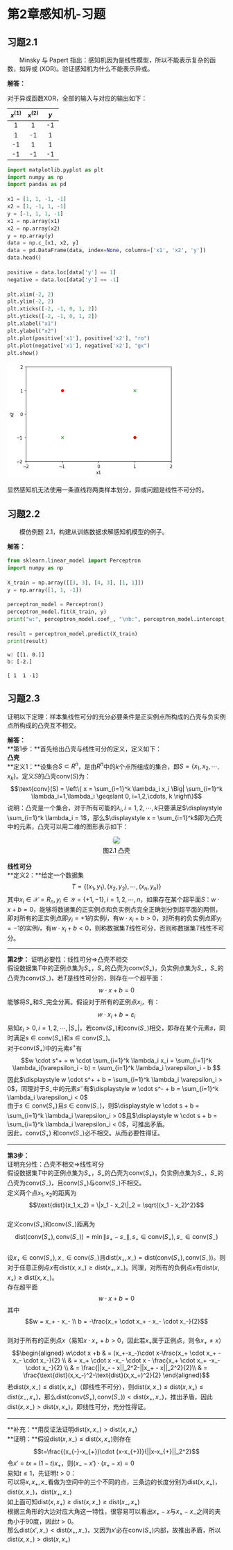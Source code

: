 # 第2章感知机-习题

## 习题2.1
&emsp;&emsp;Minsky 与 Papert 指出：感知机因为是线性模型，所以不能表示复杂的函数，如异或 (XOR)。验证感知机为什么不能表示异或。

**解答：**  

对于异或函数XOR，全部的输入与对应的输出如下：  

$x^{(1)}$ | $x^{(2)}$ | $y$  
:---: | :---: | :---:   
&nbsp;1&nbsp; | &nbsp;1&nbsp; |&nbsp;-1&nbsp;  
&nbsp;1&nbsp; | &nbsp;-1&nbsp; | &nbsp;1&nbsp;  
&nbsp;-1&nbsp; | &nbsp;1&nbsp; | &nbsp;1&nbsp;  
&nbsp;-1&nbsp; | &nbsp;-1&nbsp; | &nbsp;-1&nbsp;  


```python
import matplotlib.pyplot as plt
import numpy as np
import pandas as pd

x1 = [1, 1, -1, -1]
x2 = [1, -1, 1, -1]
y = [-1, 1, 1, -1]
x1 = np.array(x1)
x2 = np.array(x2)
y = np.array(y)
data = np.c_[x1, x2, y]
data = pd.DataFrame(data, index=None, columns=['x1', 'x2', 'y'])
data.head()

positive = data.loc[data['y'] == 1]
negative = data.loc[data['y'] == -1]

plt.xlim(-2, 2)
plt.ylim(-2, 2)
plt.xticks([-2, -1, 0, 1, 2])
plt.yticks([-2, -1, 0, 1, 2])
plt.xlabel("x1")
plt.ylabel("x2")
plt.plot(positive['x1'], positive['x2'], "ro")
plt.plot(negative['x1'], negative['x2'], "gx")
plt.show()
```


![png](output_2_0.png)


显然感知机无法使用一条直线将两类样本划分，异或问题是线性不可分的。

## 习题2.2

&emsp;&emsp;模仿例题 2.1，构建从训练数据求解感知机模型的例子。

**解答：**


```python
from sklearn.linear_model import Perceptron
import numpy as np

X_train = np.array([[3, 3], [4, 3], [1, 1]])
y = np.array([1, 1, -1])

perceptron_model = Perceptron()
perceptron_model.fit(X_train, y)
print("w:", perceptron_model.coef_, "\nb:", perceptron_model.intercept_, "\n")

result = perceptron_model.predict(X_train)
print(result)
```

    w: [[1. 0.]] 
    b: [-2.] 
    
    [ 1  1 -1]
    

## 习题2.3
证明以下定理：样本集线性可分的充分必要条件是正实例点所构成的凸壳与负实例点所构成的凸壳互不相交。

**解答：**  
**第1步：**首先给出凸壳与线性可分的定义，定义如下：  
**凸壳**  
**定义1：**设集合$S \subset R^n$，是由$R^n$中的$k$个点所组成的集合，即$S=\{x_1,x_2,\cdots, x_k\}$。定义$S$的凸壳$\text{conv}(S)$为：$$\text{conv}(S) = \left\{ x = \sum_{i=1}^k \lambda_i x_i \Big| \sum_{i=1}^k \lambda_i=1,\lambda_i \geqslant 0, i=1,2,\cdots, k \right\}$$说明：凸壳是一个集合，对于所有可能的$\lambda_i,i=1,2,\cdots,k$只要满足$\displaystyle \sum_{i=1}^k \lambda_i = 1$，那么$\displaystyle x = \sum_{i=1}^k$即为凸壳中的元素，凸壳可以用二维的图形表示如下：
<br/><center>
<img style="border-radius: 0.3125em;box-shadow: 0 2px 4px 0 rgba(34,36,38,.12),0 2px 10px 0 rgba(34,36,38,.08);" src="chapter2/2-1-Convex-Hull.png"><br><div style="color:orange; border-bottom: 1px solid #d9d9d9;display: inline-block;color: #000;padding: 2px;">图2.1 凸壳</div></center>

**线性可分**  
**定义2：**给定一个数据集$$T=\{(x_1,y_1), (x_2,y_2), \cdots, (x_n,y_n)\}$$其中$x_i \in \mathcal{X}=R_n, y_i \in \mathcal{Y} = \{+1, -1\}, i=1,2,\cdots, n$，如果存在某个超平面$S：w \cdot x + b = 0$，能够将数据集的正实例点和负实例点完全正确划分到超平面的两侧，即对所有的正实例点即$y_i=+1$的实例$i$，有$w \cdot x_i + b > 0$，对所有的负实例点即$y_i = -1$的实例$i$，有$w \cdot x_i + b < 0$，则称数据集$T$线性可分，否则称数据集$T$线性不可分。  

----

**第2步：** 证明必要性：线性可分$\Rightarrow$凸壳不相交  
假设数据集$T$中的正例点集为$S_+$，$S_+$的凸壳为$\text{conv}(S_+)$，负实例点集为$S_-$，$S_-$的凸壳为$\text{conv}(S_-)$，若$T$是线性可分的，则存在一个超平面：$$w \cdot x + b = 0$$能够将$S_+$和$S_-$完全分离。假设对于所有的正例点$x_i$，有：$$w \cdot x_i + b = \varepsilon_i$$易知$\varepsilon_i > 0, i = 1,2,\cdots,|S_+|。$若$\text{conv}(S_+)$和$\text{conv}(S_-)$相交，即存在某个元素$s$，同时满足$s \in \text{conv}(S_+)$和$s \in \text{conv}(S_-)$。  
对于$\text{conv}(S_+)$中的元素$s^+$有$$w \cdot s^+ = w \cdot \sum_{i=1}^k \lambda_i x_i = \sum_{i=1}^k \lambda_i(\varepsilon_i - b) = \sum_{i=1}^k \lambda_i \varepsilon_i - b $$因此$\displaystyle w \cdot s^+ + b = \sum_{i=1}^k \lambda_i \varepsilon_i > 0$，同理对于$S_-$中的元素$s^-$有$\displaystyle w \cdot s^- + b = \sum_{i=1}^k \lambda_i \varepsilon_i < 0$  
由于$s \in \text{conv}(S_+)$且$s \in \text{conv}(S_-)$，则$\displaystyle w \cdot s + b = \sum_{i=1}^k \lambda_i \varepsilon_i > 0$且$\displaystyle w \cdot s + b = \sum_{i=1}^k \lambda_i \varepsilon_i < 0$，可推出矛盾。  
因此，$\text{conv}(S_+)$ 和$\text{conv}(S_-)$必不相交。从而必要性得证。  

----

**第3步：**  
证明充分性：凸壳不相交$\Rightarrow$线性可分  
假设数据集$T$中的正例点集为$S_+$，$S_+$的凸壳为$\text{conv}(S_+)$，负实例点集为$S_-$，$S_-$的凸壳为$\text{conv}(S_-)$，且$\text{conv}(S_+)$与$\text{conv}(S_-)$不相交。  
定义两个点$x_1,x_2$的距离为$$\text{dist}(x_1,x_2) = \|x_1 - x_2\|_2 = \sqrt{(x_1 - x_2)^2}$$  
定义$\text{conv}(S_+)$和$\text{conv}(S_-)$距离为$$\text{dist}(\text{conv}(S_+),\text{conv}(S_-)) = \min \|s_+ - s_-\|, s_+ \in \text{conv}(S_+), s_- \in \text{conv}(S_-)$$  
设$x_+ \in \text{conv}(S_+), x_- \in \text{conv}(S_-)$且$\text{dist}(x_+, x_-) = \text{dist}(\text{conv}(S_+),\text{conv}(S_-))$。则对于任意正例点$x$有$\text{dist}(x,x_-) \geqslant \text{dist}(x_+ , x_-)$。同理，对所有的负例点$x$有$\text{dist}(x,x_+) \geqslant \text{dist}(x , x_-)$。  
存在超平面$$w \cdot x + b = 0$$其中$$w = x_+ - x_- \\ b = -\frac{x_+ \cdot x_+ -  x_- \cdot x_-}{2}$$  
则对于所有的正例点$x$（易知$x \cdot x_+ + b > 0$，因此若$x_+$属于正例点，则令$x_+ \neq x$）$$\begin{aligned}
w\cdot x +b 
& = (x_+-x_-)\cdot x-\frac{x_+ \cdot x_+ - x_- \cdot x_-}{2} \\
& = x_+ \cdot x -x_- \cdot x - \frac{x_+ \cdot x_+ -x_- \cdot x_-}{2} \\
& = \frac{||x_- - x||_2^2-||x_+ - x||_2^2}{2}\\
& = \frac{\text{dist}(x,x_-)^2-\text{dist}(x,x_+)^2}{2}
\end{aligned}$$若$\text{dist}(x,x_-) \leqslant \text{dist}(x,x_+)$（即线性不可分），则$\text{dist}(x,x_-) \leqslant \text{dist}(x,x_+) \leqslant \text{dist}(x_-,x_+)$，那么$\text{dist}(\text{conv}(S_+),\text{conv}(S_-)) < \text{dist}(x_+,x_-)$，推出矛盾，因此$\text{dist}(x,x_-) > \text{dist}(x,x_+)$，即线性可分，充分性得证。  

----

**补充：**用反证法证明$\text{dist}(x,x_-) > \text{dist}(x,x_+)$  
**证明：**假设$\text{dist}(x,x_-) \leqslant \text{dist}(x,x_+)$则存在$$t=\frac{(x_{-}-x_{+})\cdot (x-x_{+})}{||x-x_{+}||_2^2}$$令$x' = tx + (1-t) x _+$，则$(x_- - x') \cdot (x_+ - x) = 0$  
易知$t \leqslant 1$，先证明$t > 0$：  
可以将$x, x_+, x_-$看做为空间中的三个不同的点，三条边的长度分别为$\text{dist}(x, x_+)，\text{dist}(x, x_-)，\text{dist}(x_+, x_-)$  
如上面可知$\text{dist}(x,x_+) \geqslant \text{dist}(x,x_-) \geqslant \text{dist}(x_-,x_+)$  
根据三角形的大边对应大角这一特性，很容易可以看出$x_+-x$与$x_+ - x_-$之间的夹角小于90度，因此$t > 0$。  
那么$\text{dist}(x',x_-) < \text{dist}(x_+,x_-)$，又因为$x'$必在$\text{conv}(S_+)$内部，故推出矛盾，所以$\text{dist}(x,x_-) > \text{dist}(x,x_+)$
